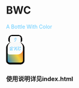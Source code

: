 # BWC
<span style="color:#66ccff;">A Bottle With Color</span>

![imgae](./images/BWC.png)

### 使用说明详见index.html